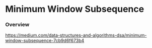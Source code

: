 # Minimum Window Subsequence

### Overview

https://medium.com/data-structures-and-algorithms-dsa/minimum-window-subsequence-7cb9d6f673b4
